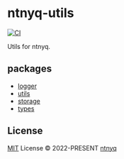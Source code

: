 # ntnyq-utils

[![CI](https://github.com/ntnyq/ntnyq-utils/workflows/CI/badge.svg)](https://github.com/ntnyq/ntnyq-utils/actions)

Utils for ntnyq.

## packages

- [logger](./packages/logger)
- [utils](./packages/utils)
- [storage](./packages/storage)
- [types](./packages/types)

## License

[MIT](./LICENSE) License © 2022-PRESENT [ntnyq](https://github.com/ntnyq)
